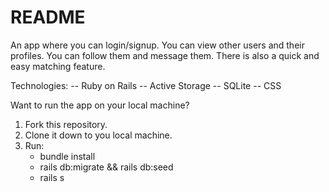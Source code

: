 # README

An app where you can login/signup. You can view other users and their profiles. You can follow them and message them. There is also a quick and easy matching feature.

Technologies:
-- Ruby on Rails
-- Active Storage
-- SQLite
-- CSS

Want to run the app on your local machine?
1. Fork this repository.
2. Clone it down to you local machine.
3. Run:
    - bundle install
    - rails db:migrate && rails db:seed
    - rails s
